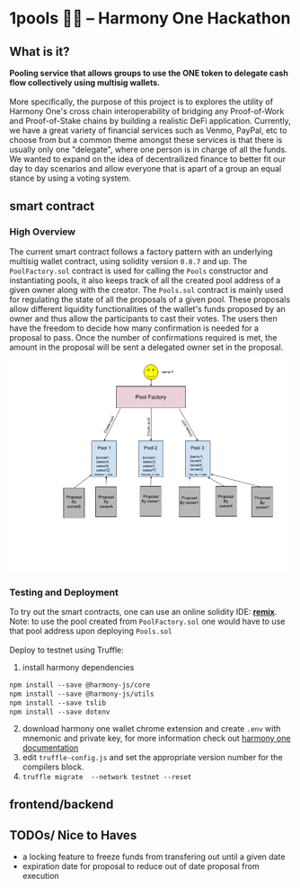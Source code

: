 # 1pools 🏊‍♂️ – Harmony One Hackathon 

## What is it?
**Pooling service that allows groups to use the ONE token to delegate cash flow collectively using multisig wallets.**
<br></br>
More specifically, the purpose of this project is to explores the utility of Harmony One's cross chain interoperability of bridging any Proof-of-Work and Proof-of-Stake chains by building a realistic DeFi application. Currently, we have a great variety of financial services such as Venmo, PayPal, etc to choose from but a common theme amongst these services is that there is usually only one "delegate", where one person is in charge of all the funds. We wanted to expand on the idea of decentrailized finance to better fit our day to day scenarios and allow everyone that is apart of a group an equal stance by using a voting system.

## smart contract
### High Overview
The current smart contract follows a factory pattern with an underlying multisig wallet contract, using solidity version `0.8.7` and up. The `PoolFactory.sol` contract is used for calling the `Pools` constructor and instantiating pools, it also keeps track of all the created pool address of a given owner along with the creator. The `Pools.sol` contract is mainly used for regulating the state of all the proposals of a given pool. These proposals allow different liquidity functionalities of the wallet's funds proposed by an owner and thus allow the participants to cast their votes. The users then have the freedom to decide how many confirmation is needed for a proposal to pass. Once the number of confirmations required is met, the amount in the proposal will be sent a delegated owner set in the proposal. 

![](diagram.png)

### Testing and Deployment 
To try out the smart contracts, one can use an online solidity IDE: [**remix**](https://remix.ethereum.org/). Note: to use the pool created from `PoolFactory.sol` one would have to use that pool address upon deploying `Pools.sol` 
<br></br>
Deploy to testnet using Truffle:
1. install harmony dependencies 
```
npm install --save @harmony-js/core
npm install --save @harmony-js/utils
npm install --save tslib
npm install --save dotenv
```
2. download harmony one wallet chrome extension and create `.env` with mnemonic and private key, for more information check out [harmony one documentation](https://docs.harmony.one/home/developers/deploying-on-harmony/truffle/setup)
3. edit `truffle-config.js` and set the appropriate version number for the compilers block. 
4. `truffle migrate  --network testnet --reset`

## frontend/backend 

## TODOs/ Nice to Haves
- a locking feature to freeze funds from transfering out until a given date 
- expiration date for proposal to reduce out of date proposal from execution 

